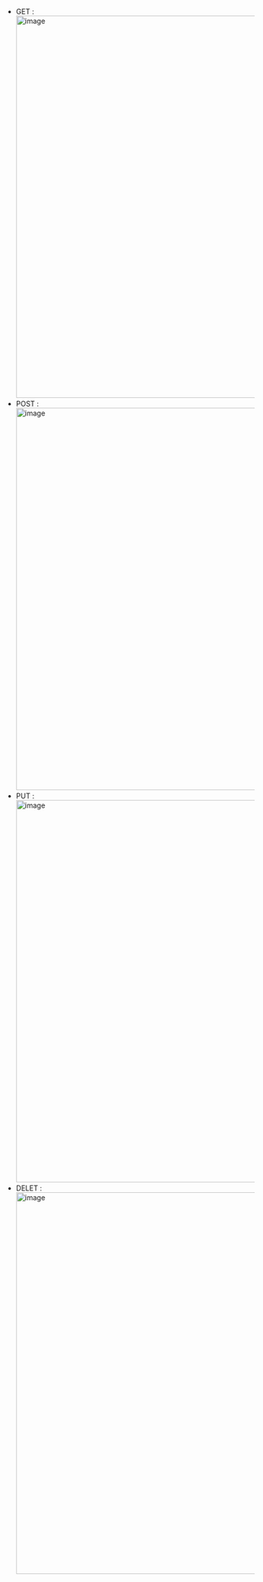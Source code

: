 - GET : <img width="1365" height="767" alt="image" src="https://github.com/user-attachments/assets/0d9a4e30-5ea0-4ac5-97df-ff13a927e4d9" />
- POST : <img width="1365" height="767" alt="image" src="https://github.com/user-attachments/assets/94e135e0-7321-4df7-b2b6-9531e20331e9" />
- PUT : <img width="1359" height="767" alt="image" src="https://github.com/user-attachments/assets/2b571370-9930-47e1-8ab9-0ffe00c97d09" />
- DELET : <img width="1365" height="766" alt="image" src="https://github.com/user-attachments/assets/9e433130-528e-4ad9-bda2-f4dfe7b2c89b" />


